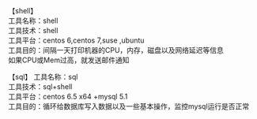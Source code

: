 【shell】  
工具名称：shell  
工具技术：shell  
工具平台：centos 6,centos 7,suse ,ubuntu  
工具目的：间隔一天打印机器的CPU，内存，磁盘以及网络延迟等信息  
         如果CPU或Mem过高，就发送邮件通知  

【sql】
工具名称：sql  
工具技术：sql+shell  
工具平台：centos 6.5 x64 +mysql 5.1  
工具目的：循环给数据库写入数据以及一些基本操作，监控mysql运行是否正常
